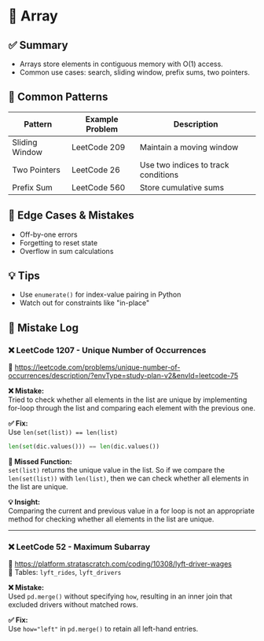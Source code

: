 # 📘 Array

## ✅ Summary
- Arrays store elements in contiguous memory with O(1) access.
- Common use cases: search, sliding window, prefix sums, two pointers.

## 🔁 Common Patterns

| Pattern        | Example Problem         | Description                         |
|----------------|--------------------------|-------------------------------------|
| Sliding Window | LeetCode 209             | Maintain a moving window            |
| Two Pointers   | LeetCode 26              | Use two indices to track conditions |
| Prefix Sum     | LeetCode 560             | Store cumulative sums               |

## 🧠 Edge Cases & Mistakes
- Off-by-one errors
- Forgetting to reset state
- Overflow in sum calculations

## 💡 Tips
- Use `enumerate()` for index-value pairing in Python
- Watch out for constraints like "in-place"

## 🧪 Mistake Log

### ❌ LeetCode 1207 - Unique Number of Occurrences
🔗 https://leetcode.com/problems/unique-number-of-occurrences/description/?envType=study-plan-v2&envId=leetcode-75  

**❌ Mistake:**  
Tried to check whether all elements in the list are unique by implementing for-loop through the list and comparing each element with the previous one. 

**✅ Fix:**  
Use `len(set(list)) == len(list)`

```python
len(set(dic.values())) == len(dic.values())
```
**📌 Missed Function:**  
`set(list)` returns the unique value in the list. So if we compare the `len(set(list))` with `len(list)`, then we can check whether all elements in the list are unique. 

**💡 Insight:**  
Comparing the current and previous value in a for loop is not an appropriate method for checking whether all elements in the list are unique. 

---

### ❌ LeetCode 52 - Maximum Subarray
🔗 https://platform.stratascratch.com/coding/10308/lyft-driver-wages  
📄 Tables: `lyft_rides`, `lyft_drivers`

**❌ Mistake:**  
Used `pd.merge()` without specifying `how`, resulting in an inner join that excluded drivers without matched rows.

**✅ Fix:**  
Use `how="left"` in `pd.merge()` to retain all left-hand entries.